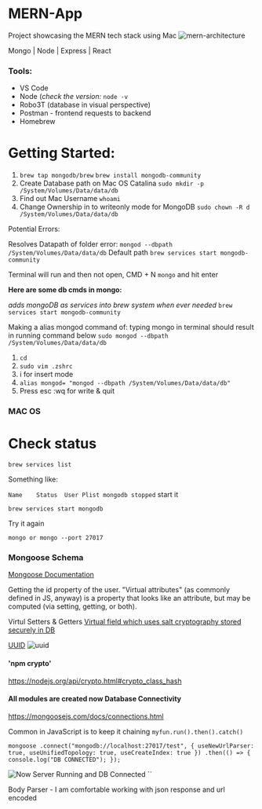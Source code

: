 
# MERN-App
Project showcasing the MERN tech stack using Mac 
![mern-architecture](https://user-images.githubusercontent.com/8579501/70398555-6ca69980-1a68-11ea-91fb-71fc7aa16486.png)

Mongo | Node | Express | React

### Tools:

* VS Code 
* Node (_check the version:_ `node -v`
* Robo3T (database in visual perspective)
* Postman - frontend requests to backend
* Homebrew

# Getting Started: 
1. `brew tap mongodb/brew`
`brew install mongodb-community`
2. Create Database path on Mac OS Catalina
`sudo mkdir -p /System/Volumes/Data/data/db`
3. Find out Mac Username
`whoami`
4. Change Ownership in to writeonly mode for MongoDB 
`sudo chown -R d /System/Volumes/Data/data/db `

Potential Errors:

Resolves Datapath of folder error:
`mongod --dbpath /System/Volumes/Data/data/db` 
Default path 
`brew services start mongodb-community`

Terminal will run and then not open, CMD + N 
`mongo` and hit enter

**Here are some db cmds in mongo:**

_adds mongoDB as services into brew system when ever needed_
`brew services start mongodb-community` 

Making a alias mongod command of:
typing mongo in terminal should result in running command below
`sudo mongod --dbpath /System/Volumes/Data/data/db`

1. `cd`
2. `sudo vim .zshrc`
3. i for insert mode 
4. `alias mongod= "mongod --dbpath /System/Volumes/Data/data/db"`
5. Press esc :wq for write & quit

### MAC OS

# Check status

`brew services list`

Something like:

`Name    Status  User Plist
mongodb stopped`
start it

`brew services start mongodb`

Try it again

`mongo or mongo --port 27017`


### Mongoose Schema
<a href="https://mongoosejs.com/docs/guide.html">Mongoose Documentation</a>

Getting the id property of the user. "Virtual attributes" (as commonly defined in JS, anyway) is a property that looks like an attribute, but may be computed (via setting, getting, or both).

Virtul Setters & Getters
<a href="https://mongoosejs.com/docs/api.html#schema_Schema-virtual">Virtual field which uses salt cryptography stored securely in DB</a>

<a href="">UUID</a>
![uuid](https://cdn.journaldev.com/wp-content/uploads/2017/11/java-uuid.png.webp)

#### 'npm crypto' 
https://nodejs.org/api/crypto.html#crypto_class_hash

#### All modules are created now Database Connectivity
https://mongoosejs.com/docs/connections.html

Common in JavaScript is to keep it chaining
`myfun.run().then().catch()`

`mongoose
  .connect("mongodb://localhost:27017/test", {
    useNewUrlParser: true,
    useUnifiedTopology: true,
    useCreateIndex: true
  })
  .then(() => {
    console.log("DB CONNECTED");
  });`
  
  ![Now Server Running and DB Connected](https://user-images.githubusercontent.com/68991867/103299419-69c07300-49f4-11eb-9962-c6b24fecae0e.png)
``
  
  Body Parser - I am comfortable working with json response and url encoded 
  
  
  
  
  
  
  






